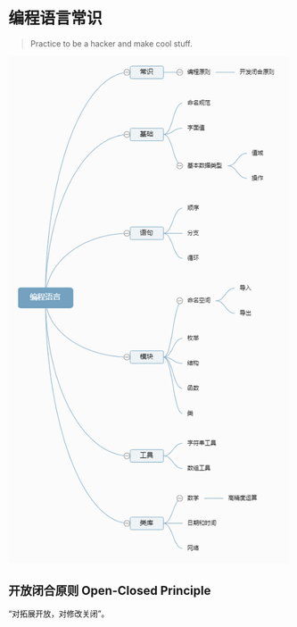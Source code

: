 # 编程语言常识

> Practice to be a hacker and make cool stuff.

![编程语言思维导图](编程语言.png)

## 开放闭合原则 Open-Closed Principle

“对拓展开放，对修改关闭”。
